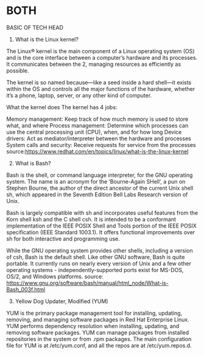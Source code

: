 # BOTH

BASIC OF TECH HEAD

1. What is the Linux kernel?

The Linux® kernel is the main component of a Linux operating system (OS) and is the core interface between a computer’s hardware and its processes. It communicates between the 2, managing resources as efficiently as possible.

The kernel is so named because—like a seed inside a hard shell—it exists within the OS and controls all the major functions of the hardware, whether it’s a phone, laptop, server, or any other kind of computer.

What the kernel does
The kernel has 4 jobs:

Memory management: Keep track of how much memory is used to store what, and where
Process management: Determine which processes can use the central processing unit (CPU), when, and for how long
Device drivers: Act as mediator/interpreter between the hardware and processes
System calls and security: Receive requests for service from the processes
source:https://www.redhat.com/en/topics/linux/what-is-the-linux-kernel

2. What is Bash?

Bash is the shell, or command language interpreter, for the GNU operating system. The name is an acronym for the ‘Bourne-Again SHell’, a pun on Stephen Bourne, the author of the direct ancestor of the current Unix shell sh, which appeared in the Seventh Edition Bell Labs Research version of Unix.

Bash is largely compatible with sh and incorporates useful features from the Korn shell ksh and the C shell csh. It is intended to be a conformant implementation of the IEEE POSIX Shell and Tools portion of the IEEE POSIX specification (IEEE Standard 1003.1). It offers functional improvements over sh for both interactive and programming use.

While the GNU operating system provides other shells, including a version of csh, Bash is the default shell. Like other GNU software, Bash is quite portable. It currently runs on nearly every version of Unix and a few other operating systems - independently-supported ports exist for MS-DOS, OS/2, and Windows platforms.
source: https://www.gnu.org/software/bash/manual/html_node/What-is-Bash_003f.html

3. Yellow Dog Updater, Modified (YUM)

YUM is the primary package management tool for installing, updating, removing, and managing software packages in Red Hat Enterprise Linux. YUM performs dependency resolution when installing, updating, and removing software packages. YUM can manage packages from installed repositories in the system or from .rpm packages. The main configuration file for YUM is at /etc/yum.conf, and all the repos are at /etc/yum.repos.d.


